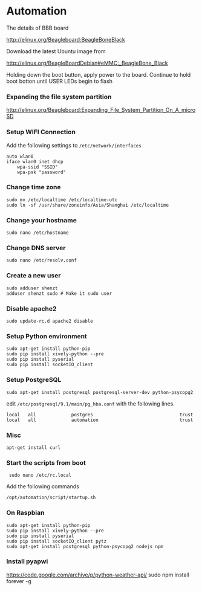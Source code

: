 Automation
==========

The details of BBB board

http://elinux.org/Beagleboard:BeagleBoneBlack

Download the latest Ubuntu image from

http://elinux.org/BeagleBoardDebian#eMMC:_BeagleBone_Black

Holding down the boot button, apply power to the board. Continue to hold boot botton until USER LEDs begin to flash

### Expanding the file system partition

http://elinux.org/Beagleboard:Expanding_File_System_Partition_On_A_microSD


### Setup WIFI Connection 

Add the following settings to `/etc/network/interfaces`

    auto wlan0
    iface wlan0 inet dhcp
        wpa-ssid "SSID"
        wpa-psk "password"

### Change time zone

    sudo mv /etc/localtime /etc/localtime-utc
    sudo ln -sf /usr/share/zoneinfo/Asia/Shanghai /etc/localtime

### Change your hostname

    sudo nano /etc/hostname

### Change DNS server

    sudo nano /etc/resolv.conf

### Create a new user

    sudo adduser shenzt
    adduser shenzt sudo # Make it sudo user

### Disable apache2
    
    sudo update-rc.d apache2 disable 

### Setup Python environment

    sudo apt-get install python-pip
    sudo pip install xively-python --pre
    sudo pip install pyserial
    sudo pip install socketIO_client

### Setup PostgreSQL

    sudo apt-get install postgresql postgresql-server-dev python-psycopg2 

edit `/etc/postgresql/9.1/main/pg_hba.conf` with the following lines.

    local   all             postgres                                trust
    local   all             automation                              trust

### Misc 

    apt-get install curl 

### Start the scripts from boot

     sudo nano /etc/rc.local

Add the following commands

    /opt/automation/script/startup.sh
    
    
### On Raspbian

    sudo apt-get install python-pip
    sudo pip install xively-python --pre
    sudo pip install pyserial
    sudo pip install socketIO_client pytz
    sudo apt-get install postgresql python-psycopg2 nodejs npm
    
    
### Install pyapwi
https://code.google.com/archive/p/python-weather-api/
    sudo npm install forever -g




    


